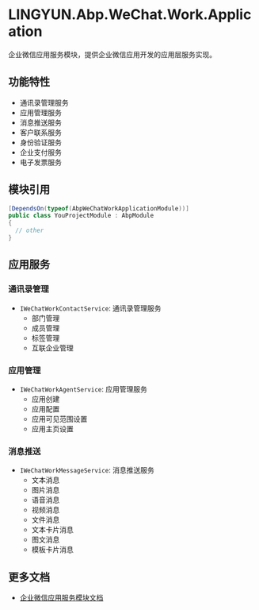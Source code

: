 # LINGYUN.Abp.WeChat.Work.Application

企业微信应用服务模块，提供企业微信应用开发的应用层服务实现。

## 功能特性

* 通讯录管理服务
* 应用管理服务
* 消息推送服务
* 客户联系服务
* 身份验证服务
* 企业支付服务
* 电子发票服务

## 模块引用

```csharp
[DependsOn(typeof(AbpWeChatWorkApplicationModule))]
public class YouProjectModule : AbpModule
{
  // other
}
```

## 应用服务

### 通讯录管理

* `IWeChatWorkContactService`: 通讯录管理服务
  * 部门管理
  * 成员管理
  * 标签管理
  * 互联企业管理

### 应用管理

* `IWeChatWorkAgentService`: 应用管理服务
  * 应用创建
  * 应用配置
  * 应用可见范围设置
  * 应用主页设置

### 消息推送

* `IWeChatWorkMessageService`: 消息推送服务
  * 文本消息
  * 图片消息
  * 语音消息
  * 视频消息
  * 文件消息
  * 文本卡片消息
  * 图文消息
  * 模板卡片消息

## 更多文档

* [企业微信应用服务模块文档](README.EN.md)
